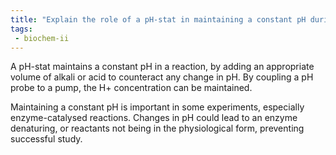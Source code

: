 ```yaml
---
title: "Explain the role of a pH-stat in maintaining a constant pH during a reaction. How does it work, and why is it important in certain experiments? "
tags:
 - biochem-ii
---
```

A pH-stat maintains a constant pH in a reaction, by adding an appropriate volume of alkali or acid to counteract any change in pH. By coupling a pH probe to a pump, the H+ concentration can be maintained.  

Maintaining a constant pH is important in some experiments, especially enzyme-catalysed reactions. Changes in pH could lead to an enzyme denaturing, or reactants not being in the physiological form, preventing successful study.  
